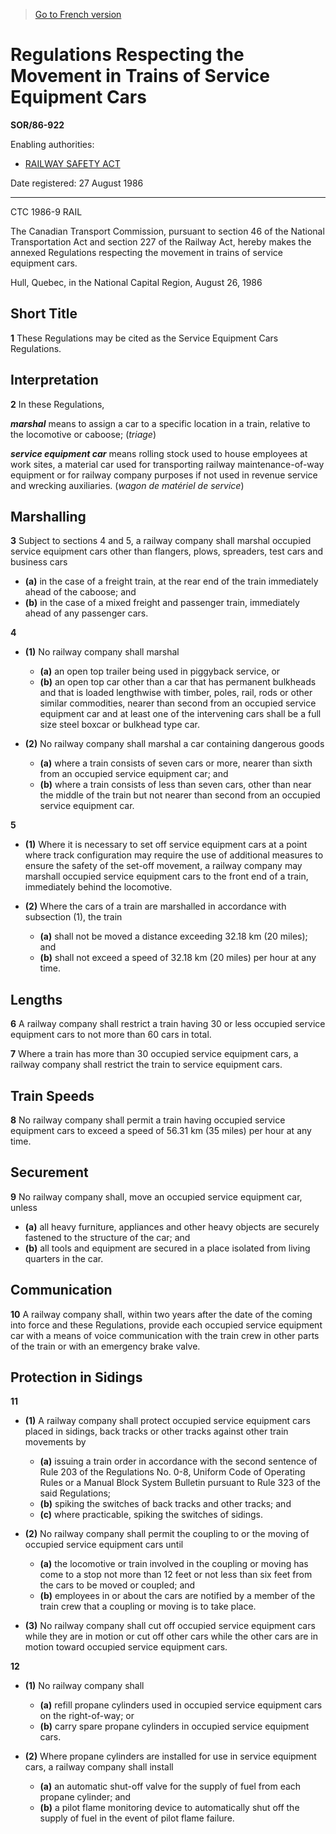 > [Go to French version](/fr/Règlements/Décrets,%20ordonnances%20et%20règlements%20statutaires/86/922.md)

# Regulations Respecting the Movement in Trains of Service Equipment Cars

**SOR/86-922**

Enabling authorities: 
- [RAILWAY SAFETY ACT](/en/Acts/Statutes%20of%20Canada/1985/c.%2032%20(4th%20Supp.).md)

Date registered: 27 August 1986

----------

CTC 1986-9 RAIL

The Canadian Transport Commission, pursuant to section 46 of the National Transportation Act and section 227 of the Railway Act, hereby makes the annexed Regulations respecting the movement in trains of service equipment cars.

Hull, Quebec, in the National Capital Region, August 26, 1986




## Short Title


**1** These Regulations may be cited as the Service Equipment Cars Regulations.




## Interpretation


**2** In these Regulations,

***marshal*** means to assign a car to a specific location in a train, relative to the locomotive or caboose; (*triage*)

***service equipment car*** means rolling stock used to house employees at work sites, a material car used for transporting railway maintenance-of-way equipment or for railway company purposes if not used in revenue service and wrecking auxiliaries. (*wagon de matériel de service*)




## Marshalling


**3** Subject to sections 4 and 5, a railway company shall marshal occupied service equipment cars other than flangers, plows, spreaders, test cars and business cars
- **(a)** in the case of a freight train, at the rear end of the train immediately ahead of the caboose; and
- **(b)** in the case of a mixed freight and passenger train, immediately ahead of any passenger cars.



**4** 

- **(1)** No railway company shall marshal
	- **(a)** an open top trailer being used in piggyback service, or
	- **(b)** an open top car other than a car that has permanent bulkheads and that is loaded lengthwise with timber, poles, rail, rods or other similar commodities,
nearer than second from an occupied service equipment car and at least one of the intervening cars shall be a full size steel boxcar or bulkhead type car.

- **(2)** No railway company shall marshal a car containing dangerous goods
	- **(a)** where a train consists of seven cars or more, nearer than sixth from an occupied service equipment car; and
	- **(b)** where a train consists of less than seven cars, other than near the middle of the train but not nearer than second from an occupied service equipment car.



**5** 

- **(1)** Where it is necessary to set off service equipment cars at a point where track configuration may require the use of additional measures to ensure the safety of the set-off movement, a railway company may marshall occupied service equipment cars to the front end of a train, immediately behind the locomotive.

- **(2)** Where the cars of a train are marshalled in accordance with subsection (1), the train
	- **(a)** shall not be moved a distance exceeding 32.18 km (20 miles); and
	- **(b)** shall not exceed a speed of 32.18 km (20 miles) per hour at any time.




## Lengths


**6** A railway company shall restrict a train having 30 or less occupied service equipment cars to not more than 60 cars in total.



**7** Where a train has more than 30 occupied service equipment cars, a railway company shall restrict the train to service equipment cars.




## Train Speeds


**8** No railway company shall permit a train having occupied service equipment cars to exceed a speed of 56.31 km (35 miles) per hour at any time.




## Securement


**9** No railway company shall, move an occupied service equipment car, unless
- **(a)** all heavy furniture, appliances and other heavy objects are securely fastened to the structure of the car; and
- **(b)** all tools and equipment are secured in a place isolated from living quarters in the car.




## Communication


**10** A railway company shall, within two years after the date of the coming into force and these Regulations, provide each occupied service equipment car with a means of voice communication with the train crew in other parts of the train or with an emergency brake valve.




## Protection in Sidings


**11** 

- **(1)** A railway company shall protect occupied service equipment cars placed in sidings, back tracks or other tracks against other train movements by
	- **(a)** issuing a train order in accordance with the second sentence of Rule 203 of the Regulations No. 0-8, Uniform Code of Operating Rules or a Manual Block System Bulletin pursuant to Rule 323 of the said Regulations;
	- **(b)** spiking the switches of back tracks and other tracks; and
	- **(c)** where practicable, spiking the switches of sidings.

- **(2)** No railway company shall permit the coupling to or the moving of occupied service equipment cars until
	- **(a)** the locomotive or train involved in the coupling or moving has come to a stop not more than 12 feet or not less than six feet from the cars to be moved or coupled; and
	- **(b)** employees in or about the cars are notified by a member of the train crew that a coupling or moving is to take place.

- **(3)** No railway company shall cut off occupied service equipment cars while they are in motion or cut off other cars while the other cars are in motion toward occupied service equipment cars.



**12** 

- **(1)** No railway company shall
	- **(a)** refill propane cylinders used in occupied service equipment cars on the right-of-way; or
	- **(b)** carry spare propane cylinders in occupied service equipment cars.

- **(2)** Where propane cylinders are installed for use in service equipment cars, a railway company shall install
	- **(a)** an automatic shut-off valve for the supply of fuel from each propane cylinder; and
	- **(b)** a pilot flame monitoring device to automatically shut off the supply of fuel in the event of pilot flame failure.


